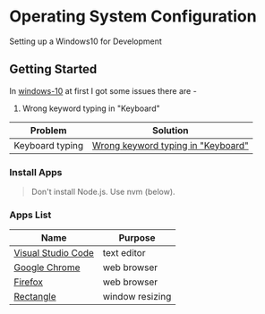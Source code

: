 # Operating System Configuration
Setting up a Windows10 for Development

## Getting Started
In [windows-10](https://www.microsoft.com/en-us/software-download/windows10) at first I got some issues there are - 

1. Wrong keyword typing in "Keyboard"

Problem | Solution
------------ | -------------
Keyboard typing | [Wrong keyword typing in "Keyboard"](https://www.youtube.com/watch?v=cT_6uDoq1QI)


### Install Apps

>Don't install Node.js. Use nvm (below).


### Apps List
Name | Purpose
------------ | -------------
[Visual Studio Code](https://visualstudio.microsoft.com/) | text editor
[Google Chrome](https://www.google.com/chrome/fast-and-secure/) | web browser
[Firefox](https://www.mozilla.org/en-US/firefox/products/) | web browser
[Rectangle](https://rectangleapp.com/) | window resizing
